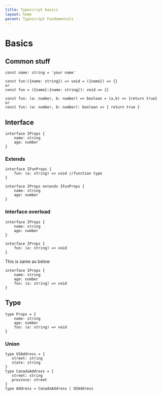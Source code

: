 ```yaml
---
title: Typescript basics 
layout: home
parent: Typescript Fundamentals
---
```


# Basics

## Common stuff

```tsx
const name: string = 'your name'

const fun:({name: string}) => void = ({name}) => {}
or
const fun = ({name}:{name: string}): void => {}

const fun: (a: number, b: number) => boolean = (a,b) => {return true}
or
const fun: (a: number, b: number): boolean => { return true }
```

## Interface

```tsx
interface IProps {
    name: string
    age: number
}
```

### Extends

```tsx
interface IFunProps {
    fun: (a: string) => void //function type
}

interface IProps extends IFunProps {
    name: string
    age: number
}
```

### Interface overload

```tsx
interface IProps {
    name: string
    age: number
}

interface IProps {
    fun: (a: string) => void
}
```

This is same as below

```tsx
interface IProps {
    name: string
    age: number
    fun: (a: string) => void
}
```

## Type

```tsx
type Props = {
    name: string
    age: number
    fun: (a: string) => void
}
```

### Union

 ```tsx
 type USAddress = {
    street: string
    state: string
 }
 type CanadaAddress = {
    street: string
    province: street
 }
 type Address = CanadaAddress | USAddress
 ```